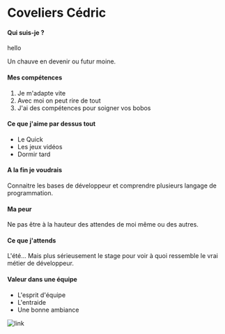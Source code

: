 # Coveliers Cédric

#### Qui suis-je ?
hello

Un chauve en devenir ou futur moine.

#### Mes compétences

1. Je m'adapte vite
2. Avec moi on peut rire de tout
3. J'ai des compétences pour soigner vos bobos

#### Ce que j'aime par dessus tout

- Le Quick
- Les jeux vidéos
- Dormir tard

#### A la fin je voudrais

Connaitre les bases de développeur et comprendre plusieurs langage de programmation.

#### Ma peur

Ne pas être à la hauteur des attendes de moi même ou des autres.

#### Ce que j'attends

 L'été... Mais plus sérieusement le stage pour voir à quoi ressemble le vrai métier de développeur.

#### Valeur dans une équipe

- L'esprit d'équipe
- L'entraide
- Une bonne ambiance

![link](https://media4.giphy.com/media/v1.Y2lkPTc5MGI3NjExcWdndWxidWRwY3A0Y3lqaHJrOW10ZXZ5MXdxYTJhdXNic2Rybm5kMCZlcD12MV9pbnRlcm5hbF9naWZfYnlfaWQmY3Q9Zw/d7EdcFSh3Ww5rHqq8W/giphy.webp)
